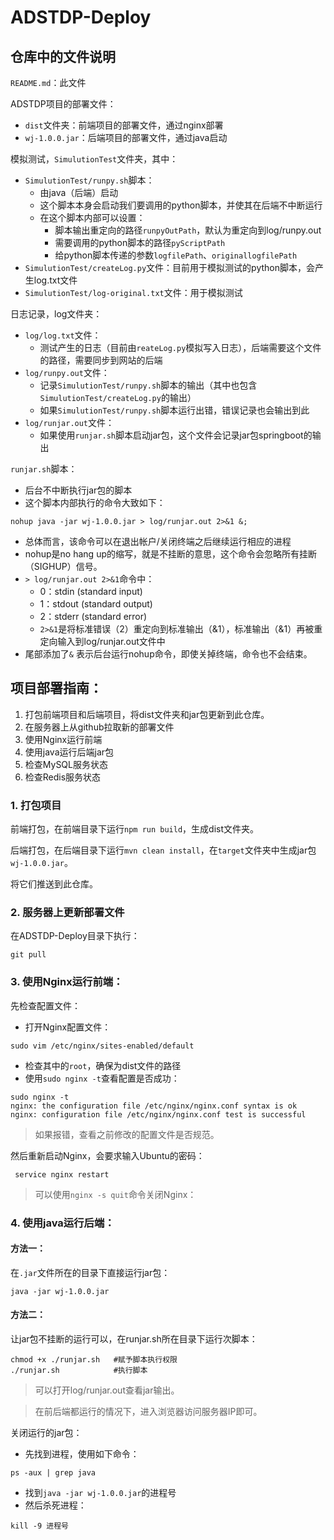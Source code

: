 # ADSTDP-Deploy

## 仓库中的文件说明

`README.md`：此文件

ADSTDP项目的部署文件：
- `dist`文件夹：前端项目的部署文件，通过nginx部署
- `wj-1.0.0.jar`：后端项目的部署文件，通过java启动

模拟测试，`SimulutionTest`文件夹，其中：
- `SimulutionTest/runpy.sh`脚本： 
  - 由java（后端）启动
  - 这个脚本本身会启动我们要调用的python脚本，并使其在后端不中断运行
  - 在这个脚本内部可以设置：
    - 脚本输出重定向的路径`runpyOutPath`，默认为重定向到log/runpy.out
    - 需要调用的python脚本的路径`pyScriptPath`
    - 给python脚本传递的参数`logfilePath`、`originallogfilePath`
- `SimulutionTest/createLog.py`文件：目前用于模拟测试的python脚本，会产生log.txt文件
- `SimulutionTest/log-original.txt`文件：用于模拟测试

日志记录，log文件夹：
- `log/log.txt`文件：
  - 测试产生的日志（目前由`reateLog.py`模拟写入日志），后端需要这个文件的路径，需要同步到网站的后端
- `log/runpy.out`文件：
  - 记录`SimulutionTest/runpy.sh`脚本的输出（其中也包含`SimulutionTest/createLog.py`的输出）
  - 如果`SimulutionTest/runpy.sh`脚本运行出错，错误记录也会输出到此
- `log/runjar.out`文件：
  - 如果使用`runjar.sh`脚本启动jar包，这个文件会记录jar包springboot的输出

`runjar.sh`脚本：
- 后台不中断执行jar包的脚本
- 这个脚本内部执行的命令大致如下：
```Shell
nohup java -jar wj-1.0.0.jar > log/runjar.out 2>&1 &;
```
- 总体而言，该命令可以在退出帐户/关闭终端之后继续运行相应的进程
- nohup是no hang up的缩写，就是不挂断的意思，这个命令会忽略所有挂断（SIGHUP）信号。
- `> log/runjar.out 2>&1`命令中：
  - 0：stdin (standard input)
  - 1：stdout (standard output)
  - 2：stderr (standard error)
  - `2>&1`是将标准错误（2）重定向到标准输出（&1），标准输出（&1）再被重定向输入到log/runjar.out文件中
- 尾部添加了`&` 表示后台运行nohup命令，即使关掉终端，命令也不会结束。


## 项目部署指南：

1. 打包前端项目和后端项目，将dist文件夹和jar包更新到此仓库。
2. 在服务器上从github拉取新的部署文件
3. 使用Nginx运行前端
4. 使用java运行后端jar包
5. 检查MySQL服务状态
6. 检查Redis服务状态

### 1. 打包项目

前端打包，在前端目录下运行`npm run build`，生成dist文件夹。

后端打包，在后端目录下运行`mvn clean install`，在`target`文件夹中生成jar包`wj-1.0.0.jar`。

将它们推送到此仓库。

### 2. 服务器上更新部署文件

在ADSTDP-Deploy目录下执行：
```Shell
git pull
```

### 3. 使用Nginx运行前端：

先检查配置文件：
- 打开Nginx配置文件：
```Shell
sudo vim /etc/nginx/sites-enabled/default
```
- 检查其中的`root`，确保为dist文件的路径
- 使用`sudo nginx -t`查看配置是否成功：
```Shell
sudo nginx -t
nginx: the configuration file /etc/nginx/nginx.conf syntax is ok
nginx: configuration file /etc/nginx/nginx.conf test is successful
```

> 如果报错，查看之前修改的配置文件是否规范。

然后重新启动Nginx，会要求输入Ubuntu的密码：

```Shell
 service nginx restart 
```

> 可以使用`nginx -s quit`命令关闭Nginx：


### 4. 使用java运行后端：

#### 方法一：

在`.jar`文件所在的目录下直接运行jar包：

```Shell
java -jar wj-1.0.0.jar
```

#### 方法二：

让jar包不挂断的运行可以，在runjar.sh所在目录下运行次脚本：

```Shell
chmod +x ./runjar.sh   #赋予脚本执行权限
./runjar.sh            #执行脚本
```

> 可以打开log/runjar.out查看jar输出。

> 在前后端都运行的情况下，进入浏览器访问服务器IP即可。

关闭运行的jar包：
- 先找到进程，使用如下命令：
```Shell
ps -aux | grep java
```
- 找到`java -jar wj-1.0.0.jar`的进程号
- 然后杀死进程：
```Shell
kill -9 进程号
```